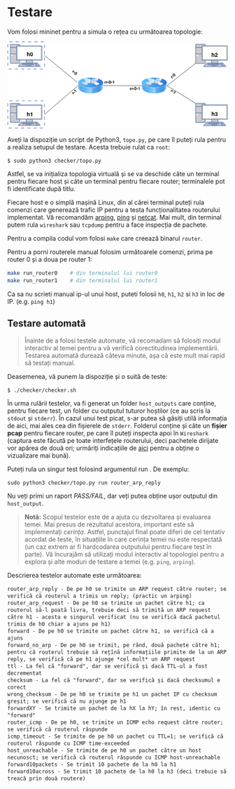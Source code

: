 # Testare

Vom folosi mininet pentru a simula o rețea cu următoarea topologie:

![Topologie Tema](topology.png)

Aveți la dispoziție un script de Python3, `topo.py`, pe care îl puteți
rula pentru a realiza setupul de testare. Acesta trebuie rulat ca
`root`:

    $ sudo python3 checker/topo.py

Astfel, se va inițializa topologia virtuală și se va deschide câte un terminal
pentru fiecare host și câte un terminal pentru fiecare router; terminalele pot
fi identificate după titlu.

Fiecare host e o simplă mașină Linux, din al cărei terminal puteți rula
comenzi care generează trafic IP pentru a testa funcționalitatea
routerului implementat. Vă recomandăm
[arping](http://man7.org/linux/man-pages/man8/arping.8.html),
[ping](https://linux.die.net/man/8/ping) și
[netcat](https://howto.lintel.în/listen-arbitrary-port-print-data-coming-using-netcat/).
Mai mult, din terminal putem rula `wireshark` sau `tcpdump` pentru a
face inspecția de pachete.

Pentru a compila codul vom folosi `make` care creează binarul `router`.

Pentru a porni routerele manual folosim următoarele comenzi, prima pe
router 0 și a doua pe router 1:

```bash
make run_router0    # din terminalul lui router0
make run_router1    # din terminalul lui router1
```

Ca sa nu scrieti manual ip-ul unui host, puteti folosii `h0`, `h1`, `h2` si `h3` in
loc de IP. (e.g. `ping h1`)
## Testare automată

> Înainte de a folosi testele automate, vă recomadam să folosiți modul interactiv
al temei pentru a vă verifică corectitudinea implementării. Testarea automată durează
câteva minute, așa că este mult mai rapid să testați manual.

Deasemenea, vă punem la dispoziție și o suită de teste:

```bash
$ ./checker/checker.sh
```

În urma rulării testelor, va fi generat un folder `host_outputs` care
conține, pentru fiecare test, un folder cu outputul tuturor hoștilor (ce
au scris la `stdout` și `stderr`). În cazul unui test picat, s-ar putea
să găsiți utilă informația de aici, mai ales cea din fișierele de
`stderr`. Folderul conține și câte un **fișier pcap** pentru fiecare router,
pe care îl puteți inspecta apoi în `Wireshark` (captura este făcută pe toate
interfețele routerului, deci pachetele dirijate vor apărea de două ori; urmăriți
indicațiile de [aici](https://osqa-ask.wireshark.org/questions/30636/traces-from-multiple-interface/)
pentru a obține o vizualizare mai bună).

Puteți rula un singur test folosind argumentul run <testname>. De exemplu:

```
sudo python3 checker/topo.py run router_arp_reply
```

Nu veți primi un raport *PASS/FAIL*, dar veți putea obține ușor outputul din `host_output`.


> **Notă:** Scopul testelor este de a ajuta cu dezvoltarea și evaluarea
temei. Mai presus de rezultatul acestora, important este să implementați
*cerința*. Astfel, punctajul final poate diferi de cel tentativ acordat
de teste, în situațiile în care cerința temei nu este respectată (un caz
extrem ar fi hardcodarea outputului pentru fiecare test în parte). Vă
încurajăm să utilizați modul interactiv al topologiei pentru a explora
și alte moduri de testare a temei (e.g. `ping`, `arping`).

Descrierea testelor automate este următoarea:
```
router_arp_reply - De pe h0 se trimite un ARP request către router; se verifică că routerul a trimis un reply; (practic un arping)
router_arp_request - De pe h0 se trimite un pachet către h1; ca routerul să-l poată livra, trebuie deci să trimită un ARP request către h1 - acesta e singurul verificat (nu se verifică dacă pachetul trimis de h0 chiar a ajuns pe h1)
forward - De pe h0 se trimite un pachet către h1, se verifică că a ajuns
forward_no_arp - De pe h0 se trimit, pe rând, două pachete către h1; pentru că routerul trebuie să rețînă informațiile primite de la un ARP reply, se verifică că pe h1 ajunge *cel mult* un ARP request
ttl - La fel că "forward", dar se verifică și dacă TTL-ul a fost decrementat
checksum - La fel că "forward", dar se verifică și dacă checksumul e corect
wrong_checksum - De pe h0 se trimite pe h1 un pachet IP cu checksum greșit; se verifică că nu ajunge pe h1
forwardXY - Se trimite un pachet de la hX la hY; în rest, identic cu "forward"
router_icmp - De pe h0, se trimite un ICMP echo request către router; se verifică că routerul răspunde
icmp_timeout - Se trimite de pe h0 un pachet cu TTL=1; se verifică că routerul răspunde cu ICMP time-exceeded
host_unreachable - Se trimite de pe h0 un pachet către un host necunosct; se verifică că routerul răspunde cu ICMP host-unreachable
forward10packets - Se trimit 10 pachete de la h0 la h1
forward10across - Se trimit 10 pachete de la h0 la h3 (deci trebuie să treacă prin două routere)
```


